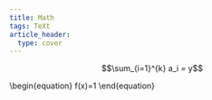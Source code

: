 ```yaml
---
title: Math
tags: TeXt
article_header:
  type: cover
---
```

$$\sum_{i=1}^{k} a_i = y$$

\begin{equation}
    f(x)=1
\end{equation}


